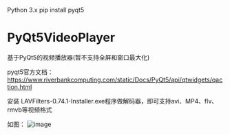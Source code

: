 Python 3.x
pip install pyqt5

# PyQt5VideoPlayer
基于PyQt5的视频播放器(暂不支持全屏和窗口最大化)

pyqt5官方文档：
https://www.riverbankcomputing.com/static/Docs/PyQt5/api/qtwidgets/qaction.html


安装 LAVFilters-0.74.1-Installer.exe程序做解码器，即可支持avi、MP4、flv、rmvb等视频格式

如图：
![image](https://github.com/Mr-hongji/PyQt5VideoPlayer/edit/master/images/videoplayer.jpg)
